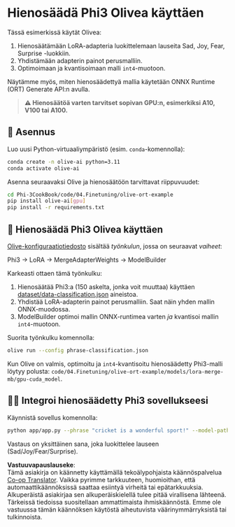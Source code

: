 <!--
CO_OP_TRANSLATOR_METADATA:
{
  "original_hash": "4164123a700fecd535d850f09506d72a",
  "translation_date": "2025-07-16T16:04:24+00:00",
  "source_file": "code/03.Finetuning/olive-ort-example/README.md",
  "language_code": "fi"
}
-->
# Hienosäädä Phi3 Olivea käyttäen

Tässä esimerkissä käytät Olivea:

1. Hienosäätämään LoRA-adapteria luokittelemaan lauseita Sad, Joy, Fear, Surprise -luokkiin.
1. Yhdistämään adapterin painot perusmalliin.
1. Optimoimaan ja kvantisoimaan malli `int4`-muotoon.

Näytämme myös, miten hienosäädettyä mallia käytetään ONNX Runtime (ORT) Generate API:n avulla.

> **⚠️ Hienosäätöä varten tarvitset sopivan GPU:n, esimerkiksi A10, V100 tai A100.**

## 💾 Asennus

Luo uusi Python-virtuaaliympäristö (esim. `conda`-komennolla):

```bash
conda create -n olive-ai python=3.11
conda activate olive-ai
```

Asenna seuraavaksi Olive ja hienosäätöön tarvittavat riippuvuudet:

```bash
cd Phi-3CookBook/code/04.Finetuning/olive-ort-example
pip install olive-ai[gpu]
pip install -r requirements.txt
```

## 🧪 Hienosäädä Phi3 Olivea käyttäen
[Olive-konfiguraatiotiedosto](../../../../../code/03.Finetuning/olive-ort-example/phrase-classification.json) sisältää *työnkulun*, jossa on seuraavat *vaiheet*:

Phi3 -> LoRA -> MergeAdapterWeights -> ModelBuilder

Karkeasti ottaen tämä työnkulku:

1. Hienosäätää Phi3:a (150 askelta, jonka voit muuttaa) käyttäen [dataset/data-classification.json](../../../../../code/03.Finetuning/olive-ort-example/dataset/dataset-classification.json) aineistoa.
1. Yhdistää LoRA-adapterin painot perusmalliin. Saat näin yhden mallin ONNX-muodossa.
1. ModelBuilder optimoi mallin ONNX-runtimea varten *ja* kvantisoi mallin `int4`-muotoon.

Suorita työnkulku komennolla:

```bash
olive run --config phrase-classification.json
```

Kun Olive on valmis, optimoitu ja `int4`-kvantisoitu hienosäädetty Phi3-malli löytyy polusta: `code/04.Finetuning/olive-ort-example/models/lora-merge-mb/gpu-cuda_model`.

## 🧑‍💻 Integroi hienosäädetty Phi3 sovellukseesi

Käynnistä sovellus komennolla:

```bash
python app/app.py --phrase "cricket is a wonderful sport!" --model-path models/lora-merge-mb/gpu-cuda_model
```

Vastaus on yksittäinen sana, joka luokittelee lauseen (Sad/Joy/Fear/Surprise).

**Vastuuvapauslauseke**:  
Tämä asiakirja on käännetty käyttämällä tekoälypohjaista käännöspalvelua [Co-op Translator](https://github.com/Azure/co-op-translator). Vaikka pyrimme tarkkuuteen, huomioithan, että automaattikäännöksissä saattaa esiintyä virheitä tai epätarkkuuksia. Alkuperäistä asiakirjaa sen alkuperäiskielellä tulee pitää virallisena lähteenä. Tärkeissä tiedoissa suositellaan ammattimaista ihmiskäännöstä. Emme ole vastuussa tämän käännöksen käytöstä aiheutuvista väärinymmärryksistä tai tulkinnoista.